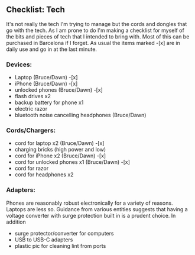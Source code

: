 ## Checklist: Tech

It's not really the tech I'm trying to manage but the cords and dongles that go with the tech. As I am prone to do I'm making a checklist for myself of the bits and pieces of tech that I intended to bring with. Most of this can be purchased in Barcelona if I forget. As usual the items marked -[x] are in daily use and go in at the last minute.

### Devices:

* Laptop (Bruce/Dawn) -[x]
* iPhone (Bruce/Dawn) -[x]
* unlocked phones (Bruce/Dawn) -[x]
* flash drives x2
* backup battery for phone x1
* electric razor
* bluetooth noise cancelling headphones (Bruce/Dawn)

### Cords/Chargers:

* cord for laptop x2 (Bruce/Dawn) -[x]
* charging bricks (high power and low)
* cord for iPhone x2 (Bruce/Dawn) -[x]
* cord for unlocked phones x1 (Bruce/Dawn) -[x]
* cord for razor
* cord for headphones x2

### Adapters:

Phones are reasonably robust electronically for a variety of reasons. Laptops are less so. Guidance from various entities suggests that having a voltage converter with surge protection built in is a prudent choice. In addition 

* surge protector/converter for computers
* USB to USB-C adapters
* plastic pic for cleaning lint from ports